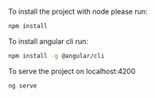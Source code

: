 
To install the project with node please run:
```bash
npm install
```

To install angular cli run:
```bash
npm install -g @angular/cli
```
To serve the project on localhost:4200
```bash
ng serve
```
 
